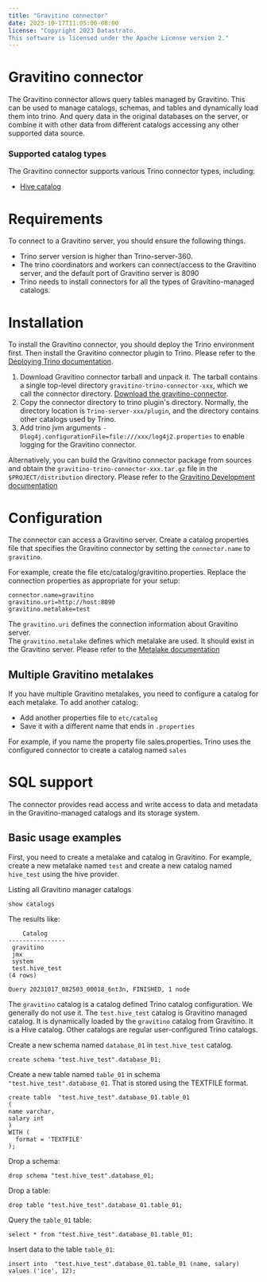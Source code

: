 ```yaml
---
title: "Gravitino connector"
date: 2023-10-17T11:05:00-08:00
license: "Copyright 2023 Datastrato.
This software is licensed under the Apache License version 2."
---
```

# Gravitino connector

The Gravitino connector allows query tables managed by Gravitino. 
This can be used to manage catalogs, schemas, and tables and dynamically load them into trino. 
And query data in the original databases on the server, 
or combine it with other data from different catalogs accessing any other supported data source.

### Supported catalog types
The Gravitino connector supports various Trino connector types, including:
- [Hive catalog](gravitino-manage-hive.md)

# Requirements

To connect to a Gravitino server, you should ensure the following things.
- Trino server version is higher than Trino-server-360.
- The trino coordinators and workers can connect/access to the Gravitino server, and the default port of Gravitino server is 8090
- Trino needs to install connectors for all the types of Gravitino-managed catalogs.

# Installation

To install the Gravitino connector, you should deploy the Trino environment first.
Then install the Gravitino connector plugin to Trino.
Please refer to the [Deploying Trino documentation](https://trino.io/docs/current/installation/deployment.html).
1. Download Gravitino connector tarball and unpack it.
   The tarball contains a single top-level directory `gravitino-trino-connector-xxx`,
   which we call the connector directory.
   [Download the gravitino-connector](https://github.com/datastrato/gravitino/releases). 
2. Copy the connector directory to trino plugin's directory.
   Normally, the directory location is `Trino-server-xxx/plugin`, and the directory contains other catalogs used by Trino.
3. Add trino jvm arguments `-Dlog4j.configurationFile=file:///xxx/log4j2.properties` to enable logging for the Gravitino connector.

Alternatively,
you can build the Gravitino connector package from sources
and obtain the `gravitino-trino-connector-xxx.tar.gz` file in the `$PROJECT/distribution` directory.
Please refer to the [Gravitino Development documentation](how-to-build.md)

# Configuration

The connector can access a Gravitino server. Create a catalog properties file that specifies the Gravitino connector by setting the 
`connector.name` to `gravitino`.

For example, create the file etc/catalog/gravitino.properties. Replace the connection properties as appropriate for your setup:

```
connector.name=gravitino
gravitino.uri=http://host:8090
gravitino.metalake=test
```
The `gravitino.uri` defines the connection information about Gravitino server.  
The `gravitino.metalake` defines which metalake are used. It should exist in the Gravitino server.
Please refer to the [Metalake documentation](overview.md#terminology )

## Multiple Gravitino metalakes
If you have multiple Gravitino metalakes, you need to configure a catalog for each metalake. To add another catalog:
- Add another properties file to `etc/catalog`
- Save it with a different name that ends in `.properties`

For example, if you name the property file sales.properties. Trino uses the configured connector to create a catalog named `sales`

# SQL support
The connector provides read access and write access to data and metadata in the Gravitino-managed catalogs and its storage system.

## Basic usage examples
First, you need to create a metalake and catalog in Gravitino.
For example, create a new metalake named `test` and create a new catalog named `hive_test` using the hive provider.

Listing all Gravitino manager catalogs
```
show catalogs
```
The results like:
```
    Catalog
----------------
 gravitino
 jmx
 system
 test.hive_test
(4 rows)

Query 20231017_082503_00018_6nt3n, FINISHED, 1 node
```

The `gravitino` catalog is a catalog defined Trino catalog configuration.
We generally do not use it.
The `test.hive_test` catalog is Gravitino managed catalog.
It is dynamically loaded by the `gravitino` catalog from Gravitino.
It is a Hive catalog.
Other catalogs are regular user-configured Trino catalogs.

Create a new schema named `database_01` in `test.hive_test` catalog.
```
create schema "test.hive_test".database_01;
```

Create a new table named `table_01` in schema `"test.hive_test".database_01`. That is stored using the TEXTFILE format.
```
create table  "test.hive_test".database_01.table_01
(
name varchar,
salary int
)
WITH (
  format = 'TEXTFILE'
);
```

Drop a schema:
```
drop schema "test.hive_test".database_01;
```

Drop a table:
```
drop table "test.hive_test".database_01.table_01;
```

Query the `table_01` table: 
```
select * from "test.hive_test".database_01.table_01;
```

Insert data to the table `table_01`:  
```
insert into  "test.hive_test".database_01.table_01 (name, salary) values ('ice', 12);
```
